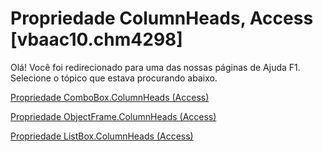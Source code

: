 
# Propriedade ColumnHeads, Access [vbaac10.chm4298]

Olá! Você foi redirecionado para uma das nossas páginas de Ajuda F1. Selecione o tópico que estava procurando abaixo.

[Propriedade ComboBox.ColumnHeads (Access)](http://msdn.microsoft.com/library/b2066599-043f-bcad-5f7e-31f66cb33810%28Office.15%29.aspx)

[Propriedade ObjectFrame.ColumnHeads (Access)](http://msdn.microsoft.com/library/f318f924-2629-8a7a-90b0-3ab386e50a22%28Office.15%29.aspx)

[Propriedade ListBox.ColumnHeads (Access)](http://msdn.microsoft.com/library/cd779d07-d35b-03b2-df3a-7934615675d0%28Office.15%29.aspx)
